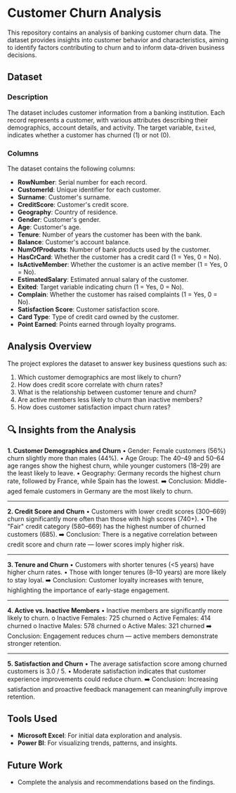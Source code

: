 # Customer Churn Analysis

This repository contains an analysis of banking customer churn data. The dataset provides insights into customer behavior and characteristics, aiming to identify factors contributing to churn and to inform data-driven business decisions.

## Dataset

### Description
The dataset includes customer information from a banking institution. Each record represents a customer, with various attributes describing their demographics, account details, and activity. The target variable, `Exited`, indicates whether a customer has churned (1) or not (0).

### Columns
The dataset contains the following columns:
- **RowNumber**: Serial number for each record.
- **CustomerId**: Unique identifier for each customer.
- **Surname**: Customer's surname.
- **CreditScore**: Customer's credit score.
- **Geography**: Country of residence.
- **Gender**: Customer's gender.
- **Age**: Customer's age.
- **Tenure**: Number of years the customer has been with the bank.
- **Balance**: Customer's account balance.
- **NumOfProducts**: Number of bank products used by the customer.
- **HasCrCard**: Whether the customer has a credit card (1 = Yes, 0 = No).
- **IsActiveMember**: Whether the customer is an active member (1 = Yes, 0 = No).
- **EstimatedSalary**: Estimated annual salary of the customer.
- **Exited**: Target variable indicating churn (1 = Yes, 0 = No).
- **Complain**: Whether the customer has raised complaints (1 = Yes, 0 = No).
- **Satisfaction Score**: Customer satisfaction score.
- **Card Type**: Type of credit card owned by the customer.
- **Point Earned**: Points earned through loyalty programs.

## Analysis Overview
The project explores the dataset to answer key business questions such as:
1. Which customer demographics are most likely to churn?
2. How does credit score correlate with churn rates?
3. What is the relationship between customer tenure and churn?
4. Are active members less likely to churn than inactive members?
5. How does customer satisfaction impact churn rates?

## 🔍 Insights from the Analysis
**1. Customer Demographics and Churn**
•	Gender: Female customers (56%) churn slightly more than males (44%).
•	Age Group: The 40–49 and 50–64 age ranges show the highest churn, while younger customers (18–29) are the least likely to leave.
•	Geography: Germany records the highest churn rate, followed by France, while Spain has the lowest.
➡️ Conclusion: Middle-aged female customers in Germany are the most likely to churn.
________________________________________
**2. Credit Score and Churn**
•	Customers with lower credit scores (300–669) churn significantly more often than those with high scores (740+).
•	The "Fair" credit category (580–669) has the highest number of churned customers (685).
➡️ Conclusion: There is a negative correlation between credit score and churn rate — lower scores imply higher risk.
________________________________________
**3. Tenure and Churn**
•	Customers with shorter tenures (<5 years) have higher churn rates.
•	Those with longer tenures (8–10 years) are more likely to stay loyal.
➡️ Conclusion: Customer loyalty increases with tenure, highlighting the importance of early-stage engagement.
________________________________________
**4. Active vs. Inactive Members**
•	Inactive members are significantly more likely to churn.
o	Inactive Females: 725 churned
o	Active Females: 414 churned
o	Inactive Males: 578 churned
o	Active Males: 321 churned
➡️ Conclusion: Engagement reduces churn — active members demonstrate stronger retention.
________________________________________
**5. Satisfaction and Churn**
•	The average satisfaction score among churned customers is 3.0 / 5.
•	Moderate satisfaction indicates that customer experience improvements could reduce churn.
➡️ Conclusion: Increasing satisfaction and proactive feedback management can meaningfully improve retention.

## Tools Used
- **Microsoft Excel**: For initial data exploration and analysis.
- **Power BI**: For visualizing trends, patterns, and insights.

## Future Work
- Complete the analysis and recommendations based on the findings.
